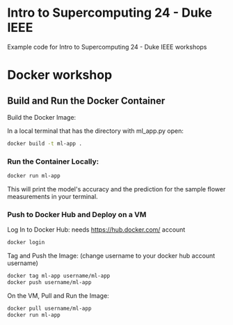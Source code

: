 # Intro to Supercomputing 24 - Duke IEEE
 Example code for Intro to Supercomputing 24 - Duke IEEE workshops

# Docker workshop

## Build and Run the Docker Container
Build the Docker Image:

In a local terminal that has the directory with ml_app.py open:
```bash
docker build -t ml-app .
```
### Run the Container Locally:

```bash
docker run ml-app
```
This will print the model's accuracy and the prediction for the sample flower measurements in your terminal.
### Push to Docker Hub and Deploy on a VM

Log In to Docker Hub:
needs https://hub.docker.com/ account
```bash
docker login
```
Tag and Push the Image:
(change username to your docker hub account username)
```bash
docker tag ml-app username/ml-app
docker push username/ml-app
```
On the VM, Pull and Run the Image:

```bash
docker pull username/ml-app
docker run ml-app
```